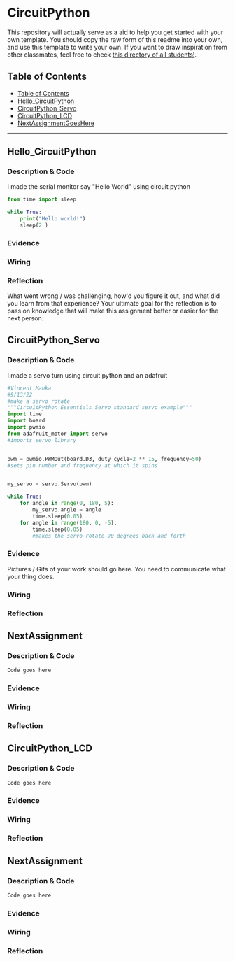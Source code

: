 # CircuitPython
This repository will actually serve as a aid to help you get started with your own template.  You should copy the raw form of this readme into your own, and use this template to write your own.  If you want to draw inspiration from other classmates, feel free to check [this directory of all students!](https://github.com/chssigma/Class_Accounts).
## Table of Contents
* [Table of Contents](#TableOfContents)
* [Hello_CircuitPython](#Hello_CircuitPython)
* [CircuitPython_Servo](#CircuitPython_Servo)
* [CircuitPython_LCD](#CircuitPython_LCD)
* [NextAssignmentGoesHere](#NextAssignment)
---

## Hello_CircuitPython

### Description & Code
I made the serial monitor say "Hello World" using circuit python

```python
from time import sleep

while True:
    print("Hello world!")
    sleep(2 )
```


### Evidence

### Wiring

### Reflection
What went wrong / was challenging, how'd you figure it out, and what did you learn from that experience?  Your ultimate goal for the reflection is to pass on knowledge that will make this assignment better or easier for the next person.




## CircuitPython_Servo

### Description & Code
I made a servo turn using circuit python and an adafruit
```python
#Vincent Manka
#9/13/22
#make a servo rotate
"""CircuitPython Essentials Servo standard servo example"""
import time
import board
import pwmio
from adafruit_motor import servo
#imports servo library


pwm = pwmio.PWMOut(board.D3, duty_cycle=2 ** 15, frequency=50)
#sets pin number and frequency at which it spins


my_servo = servo.Servo(pwm)

while True:
    for angle in range(0, 180, 5):
        my_servo.angle = angle
        time.sleep(0.05)
    for angle in range(180, 0, -5): 
        time.sleep(0.05)
        #makes the servo rotate 90 degrees back and forth
```

### Evidence

Pictures / Gifs of your work should go here.  You need to communicate what your thing does.

### Wiring

### Reflection




## NextAssignment

### Description & Code

```python
Code goes here

```

### Evidence

### Wiring

### Reflection
## CircuitPython_LCD

### Description & Code

```python
Code goes here

```

### Evidence

### Wiring

### Reflection





## NextAssignment

### Description & Code

```python
Code goes here

```

### Evidence

### Wiring

### Reflection
